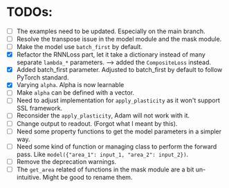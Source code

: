 # TODOs:
- [ ] The examples need to be updated. Especially on the main branch.
- [ ] Resolve the transpose issue in the model module and the mask module.
- [ ] Make the model use `batch_first` by default.
- [x] Refactor the RNNLoss part, let it take a dictionary instead of many separate `lambda_*` parameters. --> added the `CompositeLoss` instead.
- [x] Added batch_first parameter. Adjusted to batch_first by default to follow PyTorch standard.
- [x] Varying `alpha`. Alpha is now learnable
- [ ] Make `alpha` can be defined with a vector.
- [ ] Need to adjust implementation for `apply_plasticity` as it won't support SSL framework.
- [ ] Reconsider the `apply_plasticity`, Adam will not work with it.
- [ ] Change output to readout. (Forgot what I meant by this).
- [ ] Need some property functions to get the model parameters in a simpler way.
- [ ] Need some kind of function or managing class to perform the forward pass. Like `model({"area_1": input_1, "area_2": input_2})`.
- [ ] Remove the deprecation warnings.
- [ ] The `get_area` related of functions in the mask module are a bit un-intuitive. Might be good to rename them.